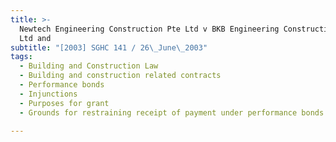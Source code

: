 ```yaml
---
title: >-
  Newtech Engineering Construction Pte Ltd v BKB Engineering Constructions Pte
  Ltd and
subtitle: "[2003] SGHC 141 / 26\_June\_2003"
tags:
  - Building and Construction Law
  - Building and construction related contracts
  - Performance bonds
  - Injunctions
  - Purposes for grant
  - Grounds for restraining receipt of payment under performance bonds

---
```


